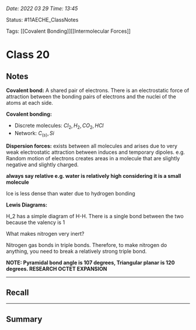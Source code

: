 *Date: 2022 03 29 Time: 13:45*


Status: #11AECHE_ClassNotes

Tags: [[Covalent Bonding]][[Intermolecular Forces]]


# Class 20


## Notes

**Covalent bond:** A shared pair of electrons. There is an electrostatic force of attraction between the bonding pairs of electrons and the nuclei of the atoms at each side.


**Covalent bonding:**
* Discrete molecules: $Cl_2, H_2, CO_2, HCl$
* Network: $C_{(s)}, Si$

**Dispersion forces:** exists between all molecules and arises due to very weak electrostatic attraction between induces and temporary dipoles. e.g. Random motion of electrons creates areas in a molecule that are slightly negative and slightly charged.

**always say relative e.g. water is relatively high considering it is a small molecule**


Ice is less dense than water due to hydrogen bonding

**Lewis Diagrams:**

H_2 has a simple diagram of H-H. There is a single bond between the two because the valency is 1

What makes nitrogen very inert?

Nitrogen gas bonds in triple bonds. Therefore, to make nitrogen do anything, you need to break a relatively strong triple bond.

**NOTE: Pyramidal bond angle is 107 degrees, Triangular planar is 120 degrees. RESEARCH OCTET EXPANSION**




---
## Recall








---

## Summary